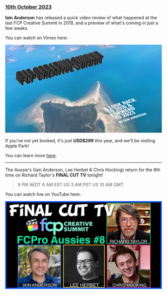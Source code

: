 ### [10th October 2023](/news/20231010)

**Iain Anderson** has released a quick video review of what happened at the last FCP Creative Summit in 2019, and a preview of what's coming in just a few weeks.

You can watch on Vimeo here:

[![](/static/iain-fcp-creative-summit-vimeo.jpeg)](https://vimeo.com/869415937)

If you've not yet booked, it's just **USD$299** this year, and we'll be visiting Apple Park!

You can learn more [here](/fcp-creative-summit/).

---

The Aussie's (Iain Anderson, Lee Herbet & Chris Hocking) return for the 8th time on Richard Taylor's **FINAL CUT TV** tonight!

> 9 PM AEDT
> 6 AM EST US
> 3 AM PST US
> 10 AM GMT

You can watch live on YouTube here:

[![](/static/fcptv-aussies-youtube.jpeg)](https://www.youtube.com/watch?v=hx1xg8Snekc)